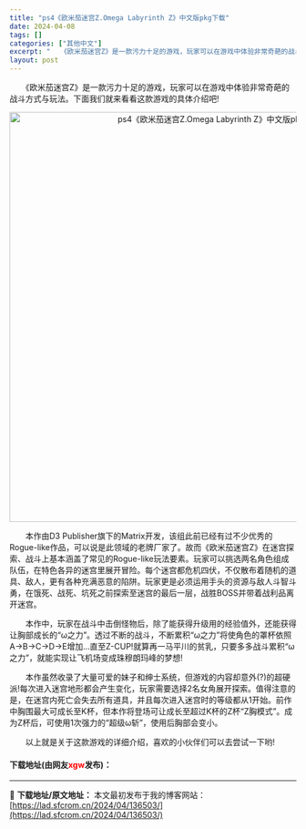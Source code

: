 ```yaml
---
title: "ps4《欧米茄迷宫Z.Omega Labyrinth Z》中文版pkg下载"
date: 2024-04-08
tags: []
categories: ["其他中文"]
excerpt: "　　《欧米茄迷宫Z》是一款污力十足的游戏，玩家可以在游戏中体验非常奇葩的战斗方式与玩法。下面我们就来看看这款游戏的具体介绍吧! 　　本作由D3 Publisher旗下的Matrix开发，该组此前已经有过不少优秀的Rogue-like作品，可以说是此领域的老牌厂家了。故而《欧米茄迷宫Z》在迷宫探索、战&hellip;"
layout: post
---
```


 <p>　　《欧米茄迷宫Z》是一款污力十足的游戏，玩家可以在游戏中体验非常奇葩的战斗方式与玩法。下面我们就来看看这款游戏的具体介绍吧!</p> <p align="center"><img border="0" src="https://lad.sfcrom.cn/wp-content/uploads/2024/04/20240408_661388a5ac78f.webp" width="720" alt="ps4《欧米茄迷宫Z.Omega Labyrinth Z》中文版pkg下载" /></p> <p>　　本作由D3 Publisher旗下的Matrix开发，该组此前已经有过不少优秀的Rogue-like作品，可以说是此领域的老牌厂家了。故而《欧米茄迷宫Z》在迷宫探索、战斗上基本涵盖了常见的Rogue-like玩法要素。玩家可以挑选两名角色组成队伍，在特色各异的迷宫里展开冒险。每个迷宫都危机四伏，不仅散布着随机的道具、敌人，更有各种充满恶意的陷阱。玩家更是必须运用手头的资源与敌人斗智斗勇，在饿死、战死、坑死之前探索至迷宫的最后一层，战胜BOSS并带着战利品离开迷宫。</p> <p>　　本作中，玩家在战斗中击倒怪物后，除了能获得升级用的经验值外，还能获得让胸部成长的&ldquo;&omega;之力&rdquo;。透过不断的战斗，不断累积&ldquo;&omega;之力&rdquo;将使角色的罩杯依照 A&rarr;B&rarr;C&rarr;D&rarr;E增加&hellip;直至Z-CUP!就算再一马平川的贫乳，只要多多战斗累积&ldquo;&omega;之力&rdquo;，就能实现让飞机场变成珠穆朗玛峰的梦想!</p> <p>　　本作虽然收录了大量可爱的妹子和绅士系统，但游戏的内容却意外(?)的超硬派!每次进入迷宫地形都会产生变化，玩家需要选择2名女角展开探索。值得注意的是，在迷宫内死亡会失去所有道具，并且每次进入迷宫时的等级都从1开始。前作中胸围最大可成长至K杯，但本作将登场可让成长至超过K杯的Z杯&ldquo;Z胸模式&rdquo;。成为Z杯后，可使用1次强力的&ldquo;超级&omega;斩&rdquo;，使用后胸部会变小。</p> <p>　　以上就是关于这款游戏的详细介绍，喜欢的小伙伴们可以去尝试一下哟!</p> <p><h4>下载地址(由网友<font color="red">xgw</font>发布)：</h4></p> 

---
📖 **下载地址/原文地址：** 本文最初发布于我的博客网站：[https://lad.sfcrom.cn/2024/04/136503/](https://lad.sfcrom.cn/2024/04/136503/)
